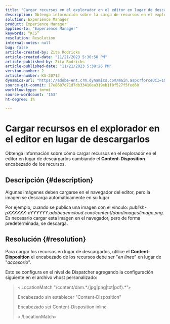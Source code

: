 ```yaml
---
title: "Cargar recursos en el explorador en el editor en lugar de descargarlos"
description: Obtenga información sobre la carga de recursos en el explorador en el editor.
solution: Experience Manager
product: Experience Manager
applies-to: "Experience Manager"
keywords: “KCS”
resolution: Resolution
internal-notes: null
bug: false
article-created-by: Zita Rodricks
article-created-date: "11/21/2023 5:30:50 PM"
article-published-by: Zita Rodricks
article-published-date: "11/21/2023 5:38:26 PM"
version-number: 2
article-number: KA-20713
dynamics-url: "https://adobe-ent.crm.dynamics.com/main.aspx?forceUCI=1&pagetype=entityrecord&etn=knowledgearticle&id=b0e7e5b2-9388-ee11-8179-6045bd006295"
source-git-commit: 17e8687d71d7db33410ea319eb1f8f527f5fed60
workflow-type: tm+mt
source-wordcount: '153'
ht-degree: 1%

---
```


# Cargar recursos en el explorador en el editor en lugar de descargarlos


Obtenga información sobre cómo cargar recursos en el explorador en el editor en lugar de descargarlos cambiando el <b>Content-Disposition</b> encabezado de los recursos.

## Descripción {#description}


Algunas imágenes deben cargarse en el navegador del editor, pero la imagen se descarga automáticamente en su lugar

Por ejemplo, cuando se publica una imagen con el vínculo: *publish-pXXXXXX-eYYYYYY.adobeaemcloud.com/content/dam/images/image.png*. Es necesario cargar esta imagen en el navegador, pero de forma predeterminada, se descarga.


## Resolución {#resolution}


Para cargar los recursos en lugar de descargarlos, utilice el <b>Content-Disposition</b> el encabezado de los recursos debe ser &quot;*en línea*&quot; en lugar de &quot;*accesorio*&quot;.

Esto se configura en el nivel de Dispatcher agregando la configuración siguiente en el archivo vhost personalizado:




> `<` LocationMatch &quot;\/content\/dam.\*\.(jpg|png|txt|pdf).\*&quot;`>`
> 
> Encabezado sin establecer &quot;Content-Disposition&quot;
> 
> Encabezado set Content-Disposition inline
> 
> `<` /LocationMatch`>`





